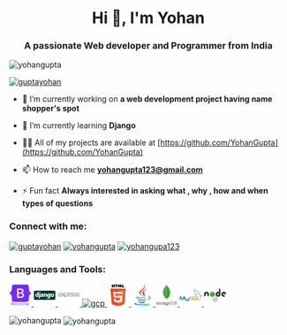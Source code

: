 <h1 align="center">Hi 👋, I'm Yohan</h1>
<h3 align="center">A passionate Web developer and Programmer from India</h3>

<p align="left"> <img src="https://komarev.com/ghpvc/?username=yohangupta&label=Profile%20views&color=0e75b6&style=flat" alt="yohangupta" /> </p>

<p align="left"> <a href="https://twitter.com/guptayohan" target="blank"><img src="https://img.shields.io/twitter/follow/guptayohan?logo=twitter&style=for-the-badge" alt="guptayohan" /></a> </p>

- 🔭 I’m currently working on **a web development project having name shopper's spot**

- 🌱 I’m currently learning **Django**

- 👨‍💻 All of my projects are available at [https://github.com/YohanGupta](https://github.com/YohanGupta)

- 📫 How to reach me **yohangupta123@gmail.com**

- ⚡ Fun fact **Always interested in asking what , why , how and when types of questions**

<h3 align="left">Connect with me:</h3>
<p align="left">
<a href="https://twitter.com/guptayohan" target="blank"><img align="center" src="https://cdn.jsdelivr.net/npm/simple-icons@3.0.1/icons/twitter.svg" alt="guptayohan" height="30" width="40" /></a>
<a href="https://linkedin.com/in/yohangupta" target="blank"><img align="center" src="https://cdn.jsdelivr.net/npm/simple-icons@3.0.1/icons/linkedin.svg" alt="yohangupta" height="30" width="40" /></a>
<a href="https://www.hackerrank.com/yohangupa123" target="blank"><img align="center" src="https://cdn.jsdelivr.net/npm/simple-icons@3.0.1/icons/hackerrank.svg" alt="yohangupa123" height="30" width="40" /></a>
</p>

<h3 align="left">Languages and Tools:</h3>
<p align="left"> <a href="https://getbootstrap.com" target="_blank"> <img src="https://raw.githubusercontent.com/devicons/devicon/master/icons/bootstrap/bootstrap-plain-wordmark.svg" alt="bootstrap" width="40" height="40"/> </a> 
  <a href="https://www.djangoproject.com/" target="_blank"> <img src="https://raw.githubusercontent.com/devicons/devicon/master/icons/django/django-original.svg" alt="django" width="40" height="40"/> </a> 
<a href="https://expressjs.com" target="_blank"> <img src="https://raw.githubusercontent.com/devicons/devicon/master/icons/express/express-original-wordmark.svg" alt="express" width="40" height="40"/> </a>
<a href="https://cloud.google.com" target="_blank"> <img src="https://www.vectorlogo.zone/logos/google_cloud/google_cloud-icon.svg" alt="gcp" width="40" height="40"/> </a>
<a href="https://www.w3.org/html/" target="_blank"> <img src="https://raw.githubusercontent.com/devicons/devicon/master/icons/html5/html5-original-wordmark.svg" alt="html5" width="40" height="40"/> </a>
<a href="https://www.java.com" target="_blank"> <img src="https://raw.githubusercontent.com/devicons/devicon/master/icons/java/java-original.svg" alt="java" width="40" height="40"/> </a> 
<a href="https://www.mongodb.com/" target="_blank"> <img src="https://raw.githubusercontent.com/devicons/devicon/master/icons/mongodb/mongodb-original-wordmark.svg" alt="mongodb" width="40" height="40"/> </a> 
<a href="https://www.mysql.com/" target="_blank"> <img src="https://raw.githubusercontent.com/devicons/devicon/master/icons/mysql/mysql-original-wordmark.svg" alt="mysql" width="40" height="40"/> </a> 
<a href="https://nodejs.org" target="_blank"> <img src="https://raw.githubusercontent.com/devicons/devicon/master/icons/nodejs/nodejs-original-wordmark.svg" alt="nodejs" width="40" height="40"/> </a> </p>


<p><img align="left" src="https://github-readme-stats.vercel.app/api/top-langs?username=yohangupta&show_icons=true&locale=en&layout=compact" alt="yohangupta" /></p>
<p>&nbsp;<img align="center" src="https://github-readme-stats.vercel.app/api?username=yohangupta&show_icons=true&locale=en" alt="yohangupta" /></p>
